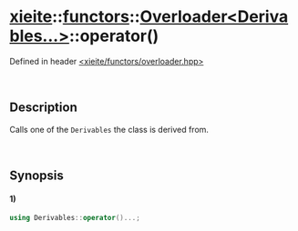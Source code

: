 # [xieite](../../../../../../xieite.md)\:\:[functors](../../../../../../functors.md)\:\:[Overloader<Derivables...>](../../../../overloader.md)\:\:operator\(\)
Defined in header [<xieite/functors/overloader.hpp>](../../../../../../../include/xieite/functors/overloader.hpp)

&nbsp;

## Description
Calls one of the `Derivables` the class is derived from.

&nbsp;

## Synopsis
#### 1)
```cpp
using Derivables::operator()...;
```
